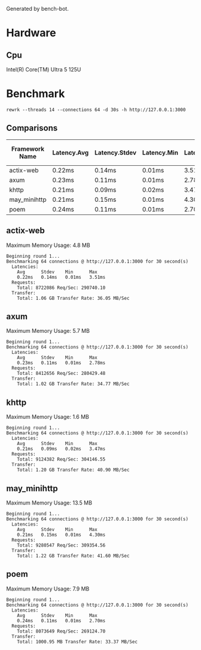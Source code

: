 Generated by bench-bot.

# Hardware

## Cpu

Intel(R) Core(TM) Ultra 5 125U

# Benchmark

`rewrk --threads 14 --connections 64 -d 30s -h http://127.0.0.1:3000`

## Comparisons

| Framework Name | Latency.Avg | Latency.Stdev | Latency.Min | Latency.Max | Request.Total | Request.Req/Sec | Transfer.Total | Transfer.Rate | Max. Memory Usage |
|---|---|---|---|---|---|---|---|---|---|
|actix-web|0.22ms|0.14ms|0.01ms|3.51ms|8722086|290740.10|1.06GB|36.05MB/Sec|4.8MB|
|axum|0.23ms|0.11ms|0.01ms|2.78ms|8412656|280429.48|1.02GB|34.77MB/Sec|5.7MB|
|khttp|0.21ms|0.09ms|0.02ms|3.47ms|9124382|304146.55|1.20GB|40.90MB/Sec|1.6MB|
|may_minihttp|0.21ms|0.15ms|0.01ms|4.30ms|9280547|309354.56|1.22GB|41.60MB/Sec|13.5MB|
|poem|0.24ms|0.11ms|0.01ms|2.70ms|8073649|269124.70|1000.95MB|33.37MB/Sec|7.9MB|

## actix-web

Maximum Memory Usage: 4.8 MB

```
Beginning round 1...
Benchmarking 64 connections @ http://127.0.0.1:3000 for 30 second(s)
  Latencies:
    Avg      Stdev    Min      Max      
    0.22ms   0.14ms   0.01ms   3.51ms   
  Requests:
    Total: 8722086 Req/Sec: 290740.10
  Transfer:
    Total: 1.06 GB Transfer Rate: 36.05 MB/Sec
```

## axum

Maximum Memory Usage: 5.7 MB

```
Beginning round 1...
Benchmarking 64 connections @ http://127.0.0.1:3000 for 30 second(s)
  Latencies:
    Avg      Stdev    Min      Max      
    0.23ms   0.11ms   0.01ms   2.78ms   
  Requests:
    Total: 8412656 Req/Sec: 280429.48
  Transfer:
    Total: 1.02 GB Transfer Rate: 34.77 MB/Sec
```

## khttp

Maximum Memory Usage: 1.6 MB

```
Beginning round 1...
Benchmarking 64 connections @ http://127.0.0.1:3000 for 30 second(s)
  Latencies:
    Avg      Stdev    Min      Max      
    0.21ms   0.09ms   0.02ms   3.47ms   
  Requests:
    Total: 9124382 Req/Sec: 304146.55
  Transfer:
    Total: 1.20 GB Transfer Rate: 40.90 MB/Sec
```

## may_minihttp

Maximum Memory Usage: 13.5 MB

```
Beginning round 1...
Benchmarking 64 connections @ http://127.0.0.1:3000 for 30 second(s)
  Latencies:
    Avg      Stdev    Min      Max      
    0.21ms   0.15ms   0.01ms   4.30ms   
  Requests:
    Total: 9280547 Req/Sec: 309354.56
  Transfer:
    Total: 1.22 GB Transfer Rate: 41.60 MB/Sec
```

## poem

Maximum Memory Usage: 7.9 MB

```
Beginning round 1...
Benchmarking 64 connections @ http://127.0.0.1:3000 for 30 second(s)
  Latencies:
    Avg      Stdev    Min      Max      
    0.24ms   0.11ms   0.01ms   2.70ms   
  Requests:
    Total: 8073649 Req/Sec: 269124.70
  Transfer:
    Total: 1000.95 MB Transfer Rate: 33.37 MB/Sec
```
